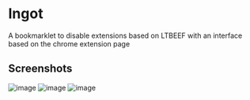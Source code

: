 # Ingot
A bookmarklet to disable extensions based on LTBEEF with an interface based on the chrome extension page

## Screenshots
![image](https://user-images.githubusercontent.com/81875430/191393673-0bc6de2f-909c-4931-b1e1-2bfc4ba7a0e6.png)
![image](https://user-images.githubusercontent.com/81875430/191393675-24f975c9-f8fd-4b0b-9aea-7fe3e4f5a6d5.png)
![image](https://user-images.githubusercontent.com/81875430/191393679-094c85ed-0e60-4318-921b-f757658047ee.png)
